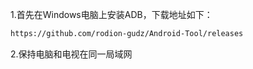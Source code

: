 1.首先在Windows电脑上安装ADB，下载地址如下：
```bash
https://github.com/rodion-gudz/Android-Tool/releases
```
2.保持电脑和电视在同一局域网
